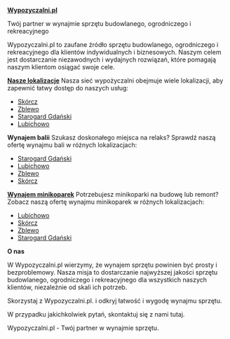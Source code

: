 **[Wypozyczalni.pl](https://www.wypozyczalni.pl/)**

Twój partner w wynajmie sprzętu budowlanego, ogrodniczego i rekreacyjnego

Wypozyczalni.pl to zaufane źródło sprzętu budowlanego, ogrodniczego i rekreacyjnego dla klientów indywidualnych i biznesowych. Naszym celem jest dostarczanie niezawodnych i wydajnych rozwiązań, które pomagają naszym klientom osiągać swoje cele.

**[Nasze lokalizacje](https://www.wypozyczalni.pl/lokalizacje)**
Nasza sieć wypożyczalni obejmuje wiele lokalizacji, aby zapewnić łatwy dostęp do naszych usług:
- [Skórcz](https://www.wypozyczalni.pl/lokalizacje/skorcz)
- [Zblewo](https://www.wypozyczalni.pl/lokalizacje/zblewo)
- [Starogard Gdański](https://www.wypozyczalni.pl/lokalizacje/starogard-gdanski)
- [Lubichowo](https://www.wypozyczalni.pl/lokalizacje/lubichowo)

**Wynajem balii**
Szukasz doskonałego miejsca na relaks? Sprawdź naszą ofertę wynajmu bali w różnych lokalizacjach:
- [Starogard Gdański](https://www.wypozyczalni.pl/wynajem-balii/starogard-gdanski)
- [Lubichowo](https://www.wypozyczalni.pl/wynajem-balii/lubichowo)
- [Zblewo](https://www.wypozyczalni.pl/wynajem-balii/zblewo)
- [Skórcz](https://www.wypozyczalni.pl/wynajem-balii/skorcz)

**[Wynajem minikoparek]()**
Potrzebujesz minikoparki na budowę lub remont? Zobacz naszą ofertę wynajmu minikoparek w różnych lokalizacjach:
- [Lubichowo](https://www.wypozyczalni.pl/wynajem-minikoparki/lubichowo)
- [Skórcz](https://www.wypozyczalni.pl/wynajem-minikoparki/skorcz)
- [Zblewo](https://www.wypozyczalni.pl/wynajem-minikoparki/zblewo)
- [Starogard Gdański](https://www.wypozyczalni.pl/wynajem-minikoparki/starogard-gdanski)

**O nas**

W Wypozyczalni.pl wierzymy, że wynajem sprzętu powinien być prosty i bezproblemowy. Nasza misja to dostarczanie najwyższej jakości sprzętu budowlanego, ogrodniczego i rekreacyjnego dla wszystkich naszych klientów, niezależnie od skali ich potrzeb.


Skorzystaj z Wypozyczalni.pl. i odkryj łatwość i wygodę wynajmu sprzętu.


W przypadku jakichkolwiek pytań, skontaktuj się z nami tutaj.



Wypozyczalni.pl - Twój partner w wynajmie sprzętu.
